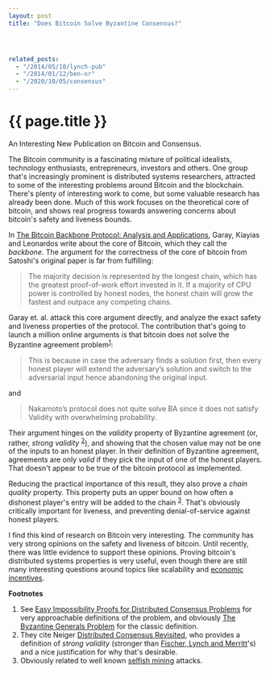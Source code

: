 ```yaml
---
layout: post
title: "Does Bitcoin Solve Byzantine Consensus?"




related_posts:
  - "/2014/05/10/lynch-pub"
  - "/2014/01/12/ben-or"
  - "/2020/10/05/consensus"
---
```

{{ page.title }}
================

<p class="meta">An Interesting New Publication on Bitcoin and Consensus.</p>

The Bitcoin community is a fascinating mixture of political idealists, technology enthusiasts, entrepreneurs, investors and others. One group that's increasingly prominent is distributed systems researchers, attracted to some of the interesting problems around Bitcoin and the blockchain. There's plenty of interesting work to come, but some valuable research has already been done. Much of this work focuses on the theoretical core of bitcoin, and shows real progress towards answering concerns about bitcoin's safety and liveness bounds.

In [The Bitcoin Backbone Protocol: Analysis and Applications](https://eprint.iacr.org/2014/765.pdf), Garay, Kiayias and Leonardos write about the core of Bitcoin, which they call the *backbone*. The argument for the correctness of the core of bitcoin from Satoshi's original paper is far from fulfilling:

> The majority decision is represented by the longest chain, which has the greatest proof-of-work effort invested in it. If a majority of CPU power is controlled by honest nodes, the honest chain will grow the fastest and outpace any competing chains.

Garay et. al. attack this core argument directly, and analyze the exact safety and liveness properties of the protocol. The contribution that's going to launch a million online arguments is that bitcoin does not solve the Byzantine agreement problem<sup>[1](#foot1)</sup>:

> This is because in case the adversary finds a solution first, then every honest player will extend the adversary’s solution and switch to the adversarial input hence abandoning the original input.

and

> Nakamoto’s protocol does not quite solve BA since it does not satisfy Validity with overwhelming probability.

Their argument hinges on the *validity* property of Byzantine agreement (or, rather, *strong validity* <sup>[2](#foot2)</sup>), and showing that the chosen value may not be one of the inputs to an honest player. In their definition of Byzantine agreement, agreements are only *valid* if they pick the input of one of the honest players. That doesn't appear to be true of the bitcoin protocol as implemented.

Reducing the practical importance of this result, they also prove a *chain quality* property. This property puts an upper bound on how often a dishonest player's entry will be added to the chain <sup>[3](#foot3)</sup>. That's obviously critically important for liveness, and preventing denial-of-service against honest players.

I find this kind of research on Bitcoin very interesting. The community has very strong opinions on the safety and liveness of bitcoin. Until recently, there was little evidence to support these opinions. Proving bitcoin's distributed systems properties is very useful, even though there are still many interesting questions around topics like scalability and [economic incentives](http://www.jbonneau.com/doc/BMCNKF15-IEEESP-bitcoin.pdf).

**Footnotes**

 1. <a name="foot1"></a> See [Easy Impossibility Proofs for Distributed Consensus Problems](http://groups.csail.mit.edu/tds/papers/Lynch/podc85.pdf) for very approachable definitions of the problem, and obviously [The Byzantine Generals Problem](http://research.microsoft.com/en-us/um/people/lamport/pubs/byz.pdf) for the classic definition.
 2. <a name="foot2"></a> They cite Neiger [Distributed Consensus Revisited](https://smartech.gatech.edu/bitstream/handle/1853/6776/GIT-CC-93-45.pdf), who provides a definition of *strong validity* (stronger than [Fischer, Lynch and Merritt](http://groups.csail.mit.edu/tds/papers/Lynch/podc85.pdf)'s) and a nice justification for why that's desirable.
 3. <a name="foot3"></a> Obviously related to well known [selfish mining](https://freedom-to-tinker.com/blog/randomwalker/why-the-cornell-paper-on-bitcoin-mining-is-important/) attacks.